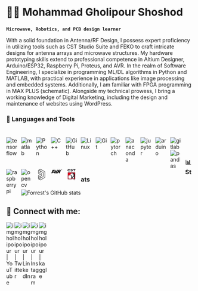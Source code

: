 # 🏄‍♂️ Mohammad Gholipour Shoshod

**`Microwave, Robotics, and PCB design learner`**

With a solid foundation in Antenna/RF Design, I possess expert proficiency in utilizing tools such as CST Studio Suite and FEKO to craft intricate designs for antenna arrays and microwave structures. My hardware prototyping skills extend to professional competence in Altium Designer, Arduino/ESP32, Raspberry Pi, Proteus, and AVR. In the realm of Software Engineering, I specialize in programming ML/DL algorithms in Python and MATLAB, with practical experience in applications like image processing and embedded systems. Additionally, I am familiar with FPGA programming in MAX PLUS (schematic). Alongside my technical prowess, I bring a working knowledge of Digital Marketing, including the design and maintenance of websites using WordPress.

### 🧰 Languages and Tools
#
<img align="left" alt="tensorflow" width="30px" style="padding-right:10px;" src="https://cdn.jsdelivr.net/gh/devicons/devicon/icons/tensorflow/tensorflow-original.svg"/>
<img align="left" alt="matlab" width="30px" style="padding-right:10px;" src="https://cdn.jsdelivr.net/gh/devicons/devicon/icons/matlab/matlab-original.svg" />
<img align="left" alt="Python" width="30px" style="padding-right:10px;" src="https://cdn.jsdelivr.net/gh/devicons/devicon/icons/python/python-plain.svg" />
<img align="left" alt="C++" width="30px" style="padding-right:10px;" src="https://cdn.jsdelivr.net/gh/devicons/devicon/icons/cplusplus/cplusplus-line.svg" />
<img align="left" alt="GitHub" width="30px" style="padding-right:10px;" src="https://cdn.jsdelivr.net/gh/devicons/devicon/icons/github/github-original.svg" />
<img align="left" alt="Linux" width="30px" style="padding-right:10px;" src="https://cdn.jsdelivr.net/gh/devicons/devicon/icons/linux/linux-original.svg" />
<img align="left" alt="Git" width="30px" style="padding-right:10px;" src="https://cdn.jsdelivr.net/gh/devicons/devicon/icons/git/git-original.svg" />
<img align="left" alt="pytorch" width="30px" style="padding-right:10px;" src="https://cdn.jsdelivr.net/gh/devicons/devicon/icons/pytorch/pytorch-original.svg" />
<img align="left" alt="anaconda" width="30px" style="padding-right:10px;" src="https://cdn.jsdelivr.net/gh/devicons/devicon/icons/anaconda/anaconda-original.svg" />
<img align="left" alt="jupyter" width="30px" style="padding-right:10px;" src="https://cdn.jsdelivr.net/gh/devicons/devicon/icons/jupyter/jupyter-original.svg" />
<img align="left" alt="arduino" width="30px" style="padding-right:10px;" src="https://cdn.jsdelivr.net/gh/devicons/devicon/icons/arduino/arduino-original.svg" />
<img align="left" alt="gitlab" width="30px" style="padding-right:10px;" src="https://cdn.jsdelivr.net/gh/devicons/devicon/icons/gitlab/gitlab-original.svg" />
<img align="left" alt="pandas" width="30px" style="padding-right:10px;" src="https://cdn.jsdelivr.net/gh/devicons/devicon/icons/pandas/pandas-original.svg" />
<img align="left" alt="raspberrypi" width="30px" style="padding-right:10px;" src="https://cdn.jsdelivr.net/gh/devicons/devicon/icons/raspberrypi/raspberrypi-original.svg" />
<img align="left" alt="opencv" width="30px" style="padding-right:10px;" src="https://cdn.jsdelivr.net/gh/devicons/devicon/icons/opencv/opencv-original.svg" />
<img align="left" alt="altium-designer" width="30px" style="padding-right:10px;" src="https://github.com/imgholipour/devicon/blob/master/icons/altium-designer/Simpleicons-Team-Simple-Altiumdesigner.512.png" />
<img align="left" alt="avr" width="30px" style="padding-right:10px;" src="https://github.com/imgholipour/devicon/blob/master/icons/avr/Avr_logo.png" />
<img align="left" alt="cst-studio" width="30px" style="padding-right:10px;" src="https://github.com/imgholipour/devicon/blob/master/icons/cst-studio/cst.png" />

<br />

#
### 📊 Stats

![Forrest's GitHub stats](https://github-readme-stats.vercel.app/api?username=imgholipour&show_icons=true&theme=gruvbox)

<h2> 🤳 Connect with me:</h2>

[<img align="left" alt="imgholipour | YouTube" width="22px" src="https://cdn.jsdelivr.net/npm/simple-icons@v3/icons/youtube.svg" />][youtube]
[<img align="left" alt="imgholipour | Twitter" width="22px" src="https://cdn.jsdelivr.net/npm/simple-icons@v3/icons/twitter.svg" />][twitter]
[<img align="left" alt="imgholipour | LinkedIn" width="22px" src="https://cdn.jsdelivr.net/npm/simple-icons@v3/icons/linkedin.svg" />][linkedin]
[<img align="left" alt="imgholipour | Instagram" width="22px" src="https://cdn.jsdelivr.net/npm/simple-icons@v3/icons/instagram.svg" />][instagram]
[<img align="left" alt="imgholipour | kaggle" width="22px" src="https://cdn.jsdelivr.net/npm/simple-icons@v3/icons/kaggle.svg" />][kaggle]

[twitter]: https://twitter.com/imgholipour
[youtube]: https://www.youtube.com/channel/UCE41e8WyR-dPbQs0dZhT8pg
[instagram]: https://www.instagram.com/imgholipour_ioi/
[linkedin]: https://linkedin.com/in/imgholipour
[kaggle]: https://www.kaggle.com/imgholipour

